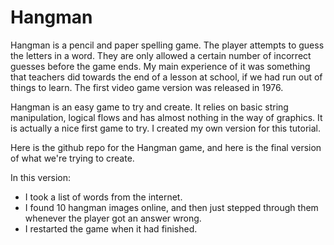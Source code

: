 # Hangman

Hangman is a pencil and paper spelling game. The player attempts to guess the letters in a word. They are only allowed a certain number of incorrect guesses before the game ends. My main experience of it was something that teachers did towards the end of a lesson at school, if we had run out of things to learn. The first video game version was released in 1976.

Hangman is an easy game to try and create. It relies on basic string manipulation, logical flows and has almost nothing in the way of graphics. It is actually a nice first game to try. I created my own version for this tutorial.

Here is the github repo for the Hangman game, and here is the final version of what we're trying to create.

In this version:

- I took a list of words from the internet.
- I found 10 hangman images online, and then just stepped through them whenever the player got an answer wrong.
- I restarted the game when it had finished.